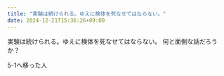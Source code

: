 ```yaml
---
title: "実験は続けられる。ゆえに検体を死なせてはならない。"
date: 2024-12-21T15:36:26+09:00
---
```

実験は続けられる。ゆえに検体を死なせてはならない。
何と面倒な話だろうか？

5-1へ移った人
